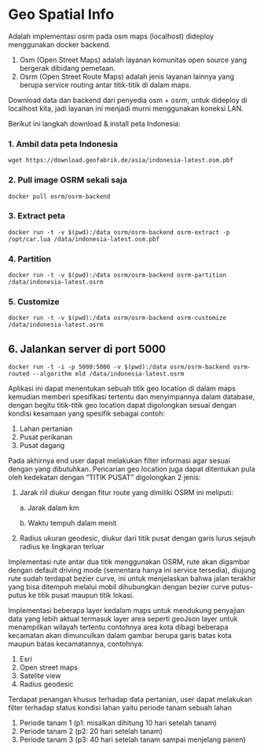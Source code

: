 # Geo Spatial Info

Adalah implementasi osrm pada osm maps (localhost) dideploy menggunakan docker backend. 
1. Osm (Open Street Maps) adalah layanan komunitas open source yang bergerak dibidang pemetaan.
2. Osrm (Open Street Route Maps) adalah jenis layanan lainnya yang berupa service routing antar titik-titik di dalam maps.

Download data dan backend dari penyedia osm + osrm, untuk dideploy di localhost kita, jadi layanan ini menjadi murni menggunakan koneksi LAN.

Berikut ini langkah download & install peta Indonesia:
### 1. Ambil data peta Indonesia
```
wget https://download.geofabrik.de/asia/indonesia-latest.osm.pbf
```
### 2. Pull image OSRM sekali saja
```
docker pull osrm/osrm-backend
```
### 3. Extract peta
```
docker run -t -v $(pwd):/data osrm/osrm-backend osrm-extract -p /opt/car.lua /data/indonesia-latest.osm.pbf
```
### 4. Partition
```
docker run -t -v $(pwd):/data osrm/osrm-backend osrm-partition /data/indonesia-latest.osrm
```
### 5. Customize
```
docker run -t -v $(pwd):/data osrm/osrm-backend osrm-customize /data/indonesia-latest.osrm
```
## 6. Jalankan server di port 5000
```
docker run -t -i -p 5000:5000 -v $(pwd):/data osrm/osrm-backend osrm-routed --algorithm mld /data/indonesia-latest.osrm
```

Aplikasi ini dapat menentukan sebuah titik geo location di dalam maps kemudian memberi spesifikasi tertentu dan menyimpannya dalam database, dengan begitu titik-titik geo location dapat digolongkan sesuai dengan kondisi kesamaan yang spesifik sebagai contoh:
1. Lahan pertanian
2. Pusat perikanan
3. Pusat dagang
   
Pada akhirnya end user dapat melakukan filter informasi agar sesuai dengan yang dibutuhkan. Pencarian geo location juga dapat ditentukan pula oleh kedekatan dengan “TITIK PUSAT” digolongkan 2 jenis:
1. Jarak riil diukur dengan fitur route yang dimiliki OSRM ini meliputi:
   
   a.  Jarak dalam km
   
   b.  Waktu tempuh dalam menit
   
3. Radius ukuran geodesic, diukur dari titik pusat dengan garis lurus sejauh radius ke lingkaran terluar


Implementasi rute antar dua titik menggunakan OSRM, rute akan digambar dengan default driving mode (sementara hanya ini service tersedia), diujung rute sudah terdapat bezier curve, ini untuk menjelaskan bahwa jalan terakhir yang bisa ditempuh melalui mobil dihubungkan dengan bezier curve putus-putus ke titik pusat maupun titik lokasi.

Implementasi beberapa layer kedalam maps untuk mendukung penyajian data yang lebih aktual termasuk layer area seperti geoJson layer untuk menampilkan wilayah
tertentu contohnya area kota dibagi beberapa kecamatan akan dimunculkan dalam gambar berupa garis batas kota maupun batas kecamatannya, contohnya:
1. Esri
2. Open street maps
3. Satelite view
4. Radius geodesic

Terdapat penangan khusus terhadap data pertanian, user dapat melakukan filter terhadap status kondisi lahan yaitu periode tanam sebuah lahan
1. Periode tanam 1 (p1: misalkan dihitung 10 hari setelah tanam)
2. Periode tanam 2 (p2: 20 hari setelah tanam)
3. Periode tanam 3 (p3: 40 hari setelah tanam sampai menjelang panen)
